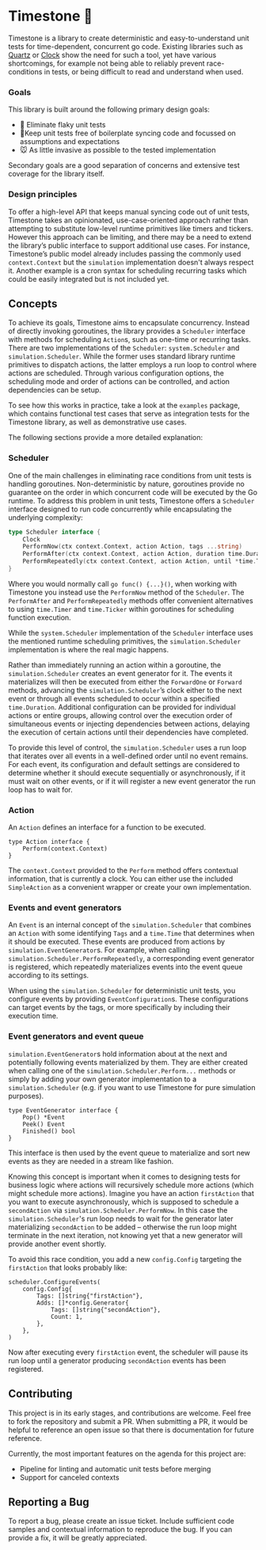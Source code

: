 # Timestone 🗿

Timestone is a library to create deterministic and easy-to-understand unit tests for time-dependent, concurrent go 
code. Existing libraries such as [Quartz](https://github.com/coder/quartz) or [Clock](github.com/benbjohnson/clock) 
show the need for such a tool, yet have various shortcomings, for example not being able to reliably prevent 
race-conditions in tests, or being difficult to read and understand when used.

### Goals

This library is built around the following primary design goals:

- 🤌 Eliminate flaky unit tests
- 🧹Keep unit tests free of boilerplate syncing code and focussed on assumptions and expectations
- 🐭 As little invasive as possible to the tested implementation

Secondary goals are a good separation of concerns and extensive test coverage for the library itself.

### Design principles

To offer a high-level API that keeps manual syncing code out of unit tests, Timestone takes an opinionated, 
use-case-oriented approach rather than attempting to substitute low-level runtime primitives like timers and tickers. 
However this approach can be limiting, and there may be a need to extend the library’s public interface to support 
additional use cases. For instance, Timestone’s public model already includes passing the commonly used 
`context.Context` but the `simulation` implementation doesn't always respect it. Another example is a cron syntax for 
scheduling recurring tasks which could be easily integrated but is not included yet.

## Concepts

To achieve its goals, Timestone aims to encapsulate concurrency. Instead of directly invoking goroutines, the library 
provides a `Scheduler` interface with methods for scheduling `Action`s, such as one-time or recurring tasks. There are 
two implementations of the `Scheduler`: `system.Scheduler` and `simulation.Scheduler`. While the former uses standard 
library runtime primitives to dispatch actions, the latter employs a run loop to control where actions are scheduled. 
Through various configuration options, the scheduling mode and order of actions can be controlled, and action 
dependencies can be setup.

To see how this works in practice, take a look at the `examples` package, which contains functional test cases that 
serve as integration tests for the Timestone library, as well as demonstrative use cases.

The following sections provide a more detailed explanation:

### Scheduler

One of the main challenges in eliminating race conditions from unit tests is handling goroutines. Non-deterministic by 
nature, goroutines provide no guarantee on the order in which concurrent code will be executed by the Go runtime. To 
address this problem in unit tests, Timestone offers a `Scheduler` interface designed to run code concurrently while 
encapsulating the underlying complexity:

```go
type Scheduler interface {
    Clock
    PerformNow(ctx context.Context, action Action, tags ...string)
    PerformAfter(ctx context.Context, action Action, duration time.Duration, tags ...string)
    PerformRepeatedly(ctx context.Context, action Action, until *time.Time, interval time.Duration, tags ...string)
}
```

Where you would normally call `go func() {...}()`, when working with Timestone you instead use the `PerformNow` method 
of the `Scheduler`. The `PerformAfter` and `PerformRepeatedly` methods offer convenient alternatives to using 
`time.Timer` and `time.Ticker` within goroutines for scheduling function execution.

While the `system.Scheduler` implementation of the `Scheduler` interface uses the mentioned runtime scheduling 
primitives, the `simulation.Scheduler` implementation is where the real magic happens.

Rather than immediately running an action within a goroutine, the `simulation.Scheduler` creates an event generator for 
it. The events it materializes will then be executed from either the `ForwardOne` or `Forward` methods, advancing the 
`simulation.Scheduler`’s clock either to the next event or through all events scheduled to occur within a specified 
`time.Duration`. Additional configuration can be provided for individual actions or entire groups, allowing control over 
the execution order of simultaneous events or injecting dependencies between actions, delaying the execution of certain 
actions until their dependencies have completed.

To provide this level of control, the `simulation.Scheduler` uses a run loop that iterates over all events in a 
well-defined order until no event remains. For each event, its configuration and default settings are considered to 
determine whether it should execute sequentially or asynchronously, if it must wait on other events, or if it will 
register a new event generator the run loop has to wait for.

### Action

An `Action` defines an interface for a function to be executed.

```golang
type Action interface {
    Perform(context.Context)
}
```

The `context.Context` provided to the `Perform` method offers contextual information, that is currently a clock. You can 
either use the included `SimpleAction` as a convenient wrapper or create your own implementation.

### Events and event generators

An `Event` is an internal concept of the `simulation.Scheduler` that combines an `Action` with some identifying `Tags` 
and a `time.Time` that determines when it should be executed. These events are produced from actions by 
`simulation.EventGenerator`s. For example, when calling `simulation.Scheduler.PerformRepeatedly`, a corresponding event 
generator is registered, which repeatedly materializes events into the event queue according to its settings.

When using the `simulation.Scheduler` for deterministic unit tests, you configure events by providing 
`EventConfiguration`s. These configurations can target events by the tags, or more specifically by including their 
 execution time.

### Event generators and event queue

`simulation.EventGenerator`s hold information about at the next and potentially following events materialized by them. 
They are either created when calling one of the `simulation.Scheduler.Perform...` methods or simply by adding 
your own generator implementation to a `simulation.Scheduler` (e.g. if you want to use Timestone for pure simulation 
purposes).

```golang
type EventGenerator interface {
    Pop() *Event
    Peek() Event
    Finished() bool
}
```

This interface is then used by the event queue to materialize and sort new events as they are needed in a stream like
fashion.

Knowing this concept is important when it comes to designing tests for business logic where actions will recursively 
schedule more actions (which might schedule more actions). Imagine you have an action `firstAction` that you want to 
execute asynchronously, which is supposed to schedule a `secondAction` via `simulation.Scheduler.PerformNow`. 
In this case the `simulation.Scheduler`'s run loop needs to wait for the generator later materializing 
`secondAction` to be added – otherwise the run loop might terminate in the next iteration, not knowing yet that a new 
generator will provide another event shortly.

To avoid this race condition, you add a new `config.Config` targeting the `firstAction` that looks probably 
like:

```golang
scheduler.ConfigureEvents(
    config.Config{
        Tags: []string{"firstAction"},
        Adds: []*config.Generator{
            Tags: []string{"secondAction"},
            Count: 1,
        },
    },
)
```

Now after executing every `firstAction` event, the scheduler will pause its run loop until a generator producing 
`secondAction` events has been registered.

## Contributing

This project is in its early stages, and contributions are welcome. Feel free to fork the repository and submit a PR. 
When submitting a PR, it would be helpful to reference an open issue so that there is documentation for future 
reference.

Currently, the most important features on the agenda for this project are:
- Pipeline for linting and automatic unit tests before merging
- Support for canceled contexts

## Reporting a Bug

To report a bug, please create an issue ticket. Include sufficient code samples and contextual information to reproduce 
the bug. If you can provide a fix, it will be greatly appreciated.



